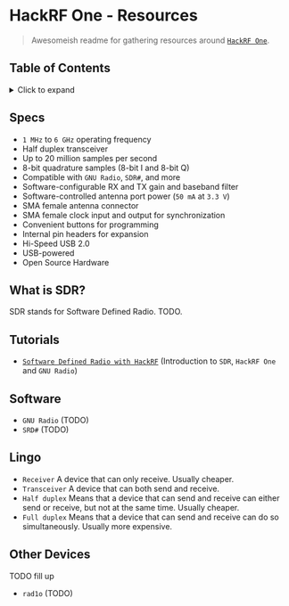 # HackRF One - Resources

> Awesomeish readme for gathering resources around [`HackRF One`](https://greatscottgadgets.com/hackrf/one/).

## Table of Contents

<details><summary>Click to expand</summary>

- [Specs](#specs)
- [What is SDR?](#what-is-sdr)
- [Tutorials](#tutorials)
- [Software](#software)
- [Lingo](#lingo)
- [Other Devices](#other-devices)

</details>

## Specs

- `1 MHz` to `6 GHz` operating frequency
- Half duplex transceiver
- Up to 20 million samples per second
- 8-bit quadrature samples (8-bit I and 8-bit Q)
- Compatible with `GNU Radio`, `SDR#`, and more
- Software-configurable RX and TX gain and baseband filter
- Software-controlled antenna port power (`50 mA` at `3.3 V`)
- SMA female antenna connector
- SMA female clock input and output for synchronization
- Convenient buttons for programming
- Internal pin headers for expansion
- Hi-Speed USB 2.0
- USB-powered
- Open Source Hardware

## What is SDR?

SDR stands for Software Defined Radio. TODO.

## Tutorials

- [`Software Defined Radio with HackRF`](https://greatscottgadgets.com/sdr/1/) (Introduction to `SDR`, `HackRF One` and `GNU Radio`)

## Software

- `GNU Radio` (TODO)
- `SRD#` (TODO)

## Lingo

- `Receiver` A device that can only receive. Usually cheaper.
- `Transceiver` A device that can both send and receive.
- `Half duplex` Means that a device that can send and receive can either send or receive, but not at the same time. Usually cheaper.
- `Full duplex` Means that a device that can send and receive can do so simultaneously. Usually more expensive.

## Other Devices

TODO fill up

- `rad1o` (TODO)
